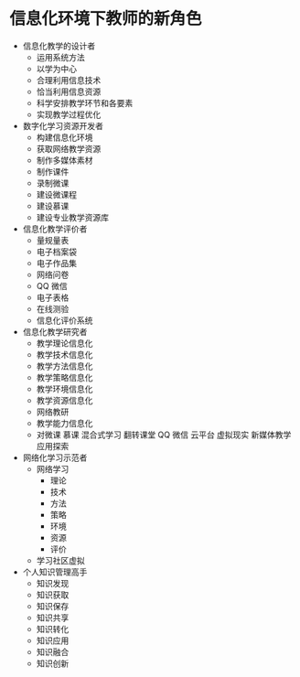 # 信息化环境下教师的新角色

* 信息化教学的设计者
  * 运用系统方法
  * 以学为中心
  * 合理利用信息技术
  * 恰当利用信息资源
  * 科学安排教学环节和各要素
  * 实现教学过程优化
* 数字化学习资源开发者
  * 构建信息化环境
  * 获取网络教学资源
  * 制作多媒体素材
  * 制作课件
  * 录制微课
  * 建设微课程
  * 建设慕课
  * 建设专业教学资源库
* 信息化教学评价者
  * 量规量表
  * 电子档案袋
  * 电子作品集
  * 网络问卷
  * QQ 微信
  * 电子表格
  * 在线测验
  * 信息化评价系统
* 信息化教学研究者
  * 教学理论信息化
  * 教学技术信息化
  * 教学方法信息化
  * 教学策略信息化
  * 教学环境信息化
  * 教学资源信息化
  * 网络教研
  * 教学能力信息化
  * 对微课 慕课 混合式学习 翻转课堂 QQ 微信 云平台 虚拟现实 新媒体教学应用探索
* 网络化学习示范者
  * 网络学习
    * 理论
    * 技术
    * 方法
    * 策略
    * 环境
    * 资源
    * 评价
  * 学习社区虚拟
* 个人知识管理高手
  * 知识发现
  * 知识获取
  * 知识保存
  * 知识共享
  * 知识转化
  * 知识应用
  * 知识融合
  * 知识创新